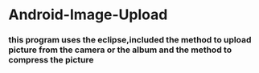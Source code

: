 # Android-Image-Upload
<h3>this program uses the eclipse,included  the method to upload  picture from the camera or the album and the method to compress the picture</h3>
